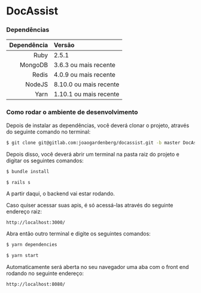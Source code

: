 # DocAssist

### Dependências
| Dependência | Versão                 |
| ----------: | :--------------------- |
|        Ruby | 2.5.1                  |
|     MongoDB | 3.6.3 ou mais recente  |
|       Redis | 4.0.9 ou mais recente  |
|      NodeJS | 8.10.0 ou mais recente |
|        Yarn | 1.10.1 ou mais recente |

### Como rodar o ambiente de desenvolvimento
Depois de instalar as dependências, você deverá clonar o projeto, através do seguinte comando no terminal:

```sh
$ git clone git@gitlab.com:joaogardenberg/docassist.git -b master DocAssist
```

Depois disso, você deverá abrir um terminal na pasta raiz do projeto e digitar os seguintes comandos:

```sh
$ bundle install
```

```sh
$ rails s
```

A partir daqui, o backend vai estar rodando.

Caso quiser acessar suas apis, é só acessá-las através do seguinte endereço raiz:

```
http://localhost:3000/
```

Abra então outro terminal e digite os seguintes comandos:

```sh
$ yarn dependencies
```

```sh
$ yarn start
```

Automaticamente será aberta no seu navegador uma aba com o front end rodando no seguinte endereço:

```
http://localhost:8080/
```
